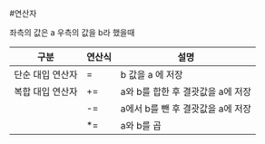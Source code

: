 #연산자 

좌측의 값은 a 우측의 값을 b라 했을때

|구분|연산식|설명|
|---|---|---|
|단순 대입 연산자| = | b 값을 a 에 저장|
|복합 대입 연산자| += | a와 b를 합한 후 결괏값을 a에 저장 |
|| -= | a에서 b를 뺀 후 결괏값을 a에 저장 |
|| \*= | a와 b를 곱



